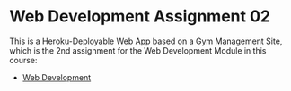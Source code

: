 # Web Development Assignment 02

This is a Heroku-Deployable Web App based on a Gym Management Site, which is the 2nd assignment for the Web Development Module in this course:

- [Web Development](https://tutors-design.netlify.com/course/wit-hdip-comp-sci-2020-web-development.netlify.com)
